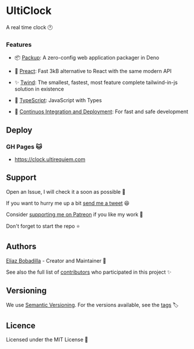 # UltiClock

A real time clock 🕐

### Features

- 📦 [Packup](https://github.com/kt3k/packup): A zero-config web application
  packager in Deno

- 💨 [Preact](https://preactjs.com): Fast 3kB alternative to React with the same
  modern API

- ✨ [Twind](https://twind.dev): The smallest, fastest, most feature complete
  tailwind-in-js solution in existence

- 💪 [TypeScript](https://typescriptlang.org): JavaScript with Types

- 🤖
  [Continuos Integration and Deployment](https://github.com/UltiRequiem/ulticlock/actions):
  For fast and safe development

## Deploy

### GH Pages 🐱

- https://clock.ultirequiem.com

## Support

Open an Issue, I will check it a soon as possible 👀

If you want to hurry me up a bit
[send me a tweet](https://twitter.com/UltiRequiem) 😆

Consider [supporting me on Patreon](https://patreon.com/UltiRequiem) if you like
my work 🙏

Don't forget to start the repo ⭐

## Authors

[Eliaz Bobadilla](https://ultirequiem.com) - Creator and Maintainer 💪

See also the full list of
[contributors](https://github.com/UltiRequiem/ulticlock/contributors) who
participated in this project ✨

## Versioning

We use [Semantic Versioning](http://semver.org). For the versions available, see
the [tags](https://github.com/UltiRequiem/ulticlock/tags) 🏷️

## Licence

Licensed under the MIT License 📄

